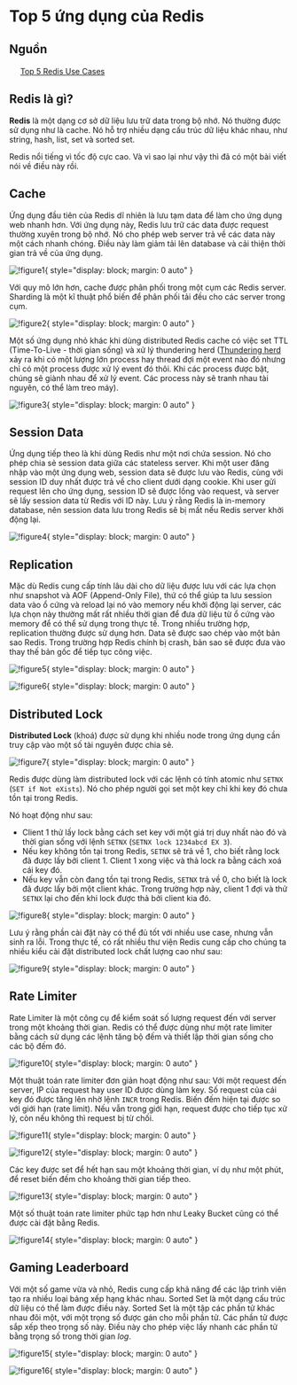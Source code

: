 # Top 5 ứng dụng của Redis

## Nguồn

<img src="../../../img/bytebytego.png" width="16" height="16"/> [Top 5 Redis Use Cases](https://www.youtube.com/watch?v=a4yX7RUgTxI)

## Redis là gì?

**Redis** là một dạng cơ sở dữ liệu lưu trữ data trong bộ nhớ. Nó thường được sử dụng như là cache. Nó hỗ trợ nhiều dạng cấu trúc dữ liệu khác nhau, như string, hash, list, set và sorted set.

Redis nổi tiếng vì tốc độ cực cao. Và vì sao lại như vậy thì đã có một bài viết nói về điều này rồi.

## Cache

Ứng dụng đầu tiên của Redis dĩ nhiên là lưu tạm data để làm cho ứng dụng web nhanh hơn. Với ứng dụng này, Redis lưu trữ các data được request thường xuyên trong bộ nhớ. Nó cho phép web server trả về các data này một cách nhanh chóng. Điều này làm giảm tải lên database và cải thiện thời gian trả về của ứng dụng.

![!figure1](figure1.png){ style="display: block; margin: 0 auto" }

Với quy mô lớn hơn, cache được phân phối trong một cụm các Redis server. Sharding là một kĩ thuật phổ biến để phân phối tải đều cho các server trong cụm.

![!figure2](figure2.png){ style="display: block; margin: 0 auto" }

Một số ứng dụng nhỏ khác khi dùng distributed Redis cache có việc set TTL (Time-To-Live - thời gian sống) và xử lý thundering herd ([Thundering herd](https://en.wikipedia.org/wiki/Thundering_herd_problem) xảy ra khi có một lượng lớn process hay thread đợi một event nào đó nhưng chỉ có một process được xử lý event đó thôi. Khi các process được bật, chúng sẽ giành nhau để xử lý event. Các process này sẽ tranh nhau tài nguyên, có thể làm treo máy).

![!figure3](figure3.png){ style="display: block; margin: 0 auto" }

## Session Data

Ứng dụng tiếp theo là khi dùng Redis như một nơi chứa session. Nó cho phép chia sẻ session data giữa các stateless server. Khi một user đăng nhập vào một ứng dụng web, session data sẽ được lưu vào Redis, cùng với session ID duy nhất được trả về cho client dưới dạng cookie. Khi user gửi request lên cho ứng dụng, session ID sẽ được lồng vào request, và server sẽ lấy session data từ Redis với ID này. Lưu ý rằng Redis là in-memory database, nên session data lưu trong Redis sẽ bị mất nếu Redis server khởi động lại.

![!figure4](figure4.png){ style="display: block; margin: 0 auto" }

## Replication

Mặc dù Redis cung cấp tính lâu dài cho dữ liệu được lưu với các lựa chọn như snapshot và AOF (Append-Only File), thứ có thể giúp ta lưu session data vào ổ cứng và reload lại nó vào memory nếu khởi động lại server, các lựa chọn này thường mất rất nhiều thời gian để đưa dữ liệu từ ổ cứng vào memory để có thể sử dụng trong thực tế. Trong nhiều trường hợp, replication thường được sử dụng hơn. Data sẽ được sao chép vào một bản sao Redis. Trong trường hợp Redis chính bị crash, bản sao sẽ được đưa vào thay thế bản gốc để tiếp tục công việc.

![!figure5](figure5.png){ style="display: block; margin: 0 auto" }

![!figure6](figure6.png){ style="display: block; margin: 0 auto" }

## Distributed Lock

**Distributed Lock** (khoá) được sử dụng khi nhiều node trong ứng dụng cần truy cập vào một số tài nguyên được chia sẻ. 

![!figure7](figure7.png){ style="display: block; margin: 0 auto" }

Redis được dùng làm distributed lock với các lệnh có tính atomic như `SETNX` (`SET if Not eXists`). Nó cho phép người gọi set một key chỉ khi key đó chưa tồn tại trong Redis.

Nó hoạt động như sau: 

- Client 1 thử lấy lock bằng cách set key với một giá trị duy nhất nào đó và thời gian sống với lệnh `SETNX` (`SETNX lock 1234abcd EX 3`). 
- Nếu key không tồn tại trong Redis, `SETNX` sẽ trả về 1, cho biết rằng lock đã được lấy bởi client 1. Client 1 xong việc và thả lock ra bằng cách xoá cái key đó. 
- Nếu key vẫn còn đang tồn tại trong Redis, `SETNX` trả về 0, cho biết là lock đã được lấy bởi một client khác. Trong trường hợp này, client 1 đợi và thử `SETNX` lại cho đến khi lock được thả bởi client kia đó.

![!figure8](figure8.png){ style="display: block; margin: 0 auto" }

Lưu ý rằng phần cài đặt này có thể đủ tốt với nhiều use case, nhưng vẫn sinh ra lỗi. Trong thực tế, có rất nhiều thư viện Redis cung cấp cho chúng ta nhiều kiểu cài đặt distributed lock chất lượng cao như sau:

![!figure9](figure9.png){ style="display: block; margin: 0 auto" }

## Rate Limiter

Rate Limiter là một công cụ để kiểm soát số lượng request đến với server trong một khoảng thời gian. Redis có thể được dùng như một rate limiter bằng cách sử dụng các lệnh tăng bộ đếm và thiết lập thời gian sống cho các bộ đếm đó.

![!figure10](figure10.png){ style="display: block; margin: 0 auto" }

Một thuật toán rate limiter đơn giản hoạt động như sau: Với một request đến server, IP của request hay user ID được dùng làm key. Số request của cái key đó được tăng lên nhờ lệnh `INCR` trong Redis. Biến đếm hiện tại được so với giới hạn (rate limit). Nếu vẫn trong giới hạn, request được cho tiếp tục xử lý, còn nếu không thì request bị từ chối.

![!figure11](figure11.png){ style="display: block; margin: 0 auto" }

![!figure12](figure12.png){ style="display: block; margin: 0 auto" }

Các key được set để hết hạn sau một khoảng thời gian, ví dụ như một phút, để reset biến đếm cho khoảng thời gian tiếp theo. 

![!figure13](figure13.png){ style="display: block; margin: 0 auto" }

Một số thuật toán rate limiter phức tạp hơn như Leaky Bucket cũng có thể được cài đặt bằng Redis.

![!figure14](figure14.png){ style="display: block; margin: 0 auto" }

## Gaming Leaderboard

Với một số game vừa và nhỏ, Redis cung cấp khả năng để các lập trình viên tạo ra nhiều loại bảng xếp hạng khác nhau. Sorted Set là một dạng cấu trúc dữ liệu có thể làm được điều này. Sorted Set là một tập các phần tử khác nhau đôi một, với một trọng số được gán cho mỗi phần tử. Các phần tử được sắp xếp theo trọng số này. Điều này cho phép việc lấy nhanh các phần tử bằng trọng số trong thời gian $log$.

![!figure15](figure15.png){ style="display: block; margin: 0 auto" }

![!figure16](figure16.png){ style="display: block; margin: 0 auto" }
